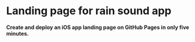 # Landing page for rain sound app 
**Create and deploy an iOS app landing page on GitHub Pages in only five minutes.**

